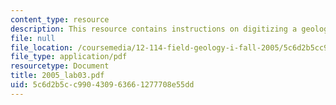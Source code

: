 ```yaml
---
content_type: resource
description: This resource contains instructions on digitizing a geologic map.
file: null
file_location: /coursemedia/12-114-field-geology-i-fall-2005/5c6d2b5cc990430963661277708e55dd_2005_lab03.pdf
file_type: application/pdf
resourcetype: Document
title: 2005_lab03.pdf
uid: 5c6d2b5c-c990-4309-6366-1277708e55dd
---
```

